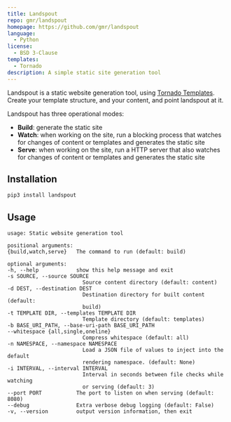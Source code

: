 ```yaml
---
title: Landspout
repo: gmr/landspout
homepage: https://github.com/gmr/landspout
language:
  - Python
license:
  - BSD 3-Clause
templates:
  - Tornado
description: A simple static site generation tool
---
```

Landspout is a static website generation tool, using [Tornado Templates](http://www.tornadoweb.org/en/stable/). Create your template structure, and your content, and point landspout at it.

Landspout has three operational modes:

- **Build**: generate the static site
- **Watch**: when working on the site, run a blocking process that watches for changes of content or templates and generates the static site
- **Serve**: when working on the site, run a HTTP server that also watches for changes of content or templates and generates the static site

## Installation

```bash
pip3 install landspout
```

## Usage

    usage: Static website generation tool

    positional arguments:
    {build,watch,serve}   The command to run (default: build)

    optional arguments:
    -h, --help            show this help message and exit
    -s SOURCE, --source SOURCE
                            Source content directory (default: content)
    -d DEST, --destination DEST
                            Destination directory for built content (default:
                            build)
    -t TEMPLATE DIR, --templates TEMPLATE DIR
                            Template directory (default: templates)
    -b BASE_URI_PATH, --base-uri-path BASE_URI_PATH
    --whitespace {all,single,oneline}
                            Compress whitespace (default: all)
    -n NAMESPACE, --namespace NAMESPACE
                            Load a JSON file of values to inject into the default
                            rendering namespace. (default: None)
    -i INTERVAL, --interval INTERVAL
                            Interval in seconds between file checks while watching
                            or serving (default: 3)
    --port PORT           The port to listen on when serving (default: 8080)
    --debug               Extra verbose debug logging (default: False)
    -v, --version         output version information, then exit
